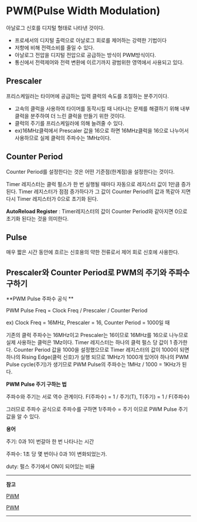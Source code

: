 # PWM(Pulse Width Modulation)

 아날로그 신호를 디지털 형태로 나타낸 것이다.

* 프로세서의 디지털 출력으로 아날로그 회로를 제어하는 강력한 기법이다
* 저항에 비해 전력소비를 줄일 수 있다. 
* 아날로그 전압을 디지털 전압으로 공급하는 방식이 PWM방식이다.
* 통신에서 전력제어와 전력 변환에 이르기까지 광범위한 영역에서 사용되고 있다.



##  Prescaler

프리스케일러는 타이머에 공급하는 입력 클럭의 속도를 조절하는 분주기이다.

* 고속의 클럭을 사용하여 타이머를 동작시킬 때 나타나는 문제를 해결하기 위해 내부 클럭을 분주하여 더 느린 클럭을 만들기 위한 것이다. 
* 클럭의 주기를 프리스케일러에 의해 늘려줄 수 있다.
* ex)16MHz클럭에서 Prescaler 값을 16으로 하면 16MHz클럭을 16으로 나누어서 사용하므로 실제 클럭의 주파수는 1MHz이다.



## Counter Period

Counter Period를 설정한다는 것은 어떤 기준점(한계점)을 설정한다는 것이다.  

Timer 레지스터는 클럭 펄스가 한 번 실행될 때마다 자동으로 레지스터 값이 1만큼 증가된다. Timer 레지스터가 점점 증가하다가 그 값이 Counter Period의 값과 똑같아 지면 다시 Timer 레지스터가 0으로 초기화 된다.

**AutoReload Register** : Timer레지스터의 값이 Counter Period와 같아지면 0으로 초기화 된다는 것을 의미한다.



## Pulse

 매우 짧은 시간 동안에 흐르는 신호용의 약한 전류로서 제어 회로 신호에 사용한다.



## Prescaler와 Counter Period로 PWM의 주기와 주파수 구하기

**PWM Pulse 주파수 공식 **

PWM Pulse Freq = Clock Freq / Prescaler / Counter Period 

ex) Clock Freq = 16MHz, Prescaler = 16, Counter Period = 1000일 때

 기존의 클럭 주파수는 16MHz이고 Prescaler는 16이므로 16MHz를 16으로 나누므로 실제 사용하는 클럭은 1Mz이다. Timer 레지스터는 하나의 클럭 펄스 당 값이 1 증가한다. Counter Period 값을 1000을 설정했으므로 Timer 레지스터의 값이 1000이 되면 하나의 Rising Edge(클럭 신호)가 실행 되므로 1MHz가 1000개 있어야 하나의 PWM Pulse cycle(주기)가 생기므로 PWM Pulse의 주파수는 1MHz / 1000 = 1KHz가 된다.



**PWM Pulse 주기 구하는 법**

 주파수와 주기는 서로 역수 관계이다.  F(주파수) = 1 / 주기(T), T(주기) = 1 / F(주파수)

그러므로 주파수 공식으로 주파수를 구하면 1/주파수 = 주기 이므로 PWM Pulse 주기 값을 알 수 있다.

**용어**

주기: 0과 1이 번갈아 한 번 나타나는 시간

주파수: 1초 당 몇 번이나 0과 1이 변화되었는가.

duty: 펄스 주기에서 ON이 되어있는 비율

****

**참고**

[PWM](http://urin79.com/blog/19224065)

[PWM](https://blog.naver.com/keum0821/221118546969)

***

